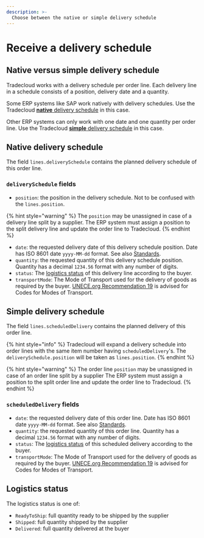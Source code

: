 ```yaml
---
description: >-
  Choose between the native or simple delivery schedule
---
```


# Receive a delivery schedule

## Native versus simple delivery schedule

Tradecloud works with a delivery schedule per order line.
Each delivery line in a schedule consists of a position, delivery date and a quantity.

Some ERP systems like SAP work natively with delivery schedules.
Use the Tradecloud [**native** delivery schedule](#native-delivery-schedule) in this case.

Other ERP systems can only work with one date and one quantity per order line.
Use the Tradecloud [**simple** delivery schedule](#simple-delivery-schedule) in this case.

## Native delivery schedule

The field `lines.deliverySchedule` contains the planned delivery schedule of this order line. 

### `deliverySchedule` fields

* `position`: the position in the delivery schedule. Not to be confused with the `lines.position`.

{% hint style="warning" %}
The `position` may be unassigned in case of a delivery line split by a supplier. The ERP system must assign a position to the split delivery line and update the order line to Tradecloud.
{% endhint %}

* `date`: the requested delivery date of this delivery schedule position. Date has ISO 8601 date `yyyy-MM-dd` format. See also [Standards](../../api/standards.md).
* `quantity`: the requested quantity of this delivery schedule position. Quantity has a decimal `1234.56` format with any number of digits.
* `status`: The [logistics status](#logistics-status) of this delivery line according to the buyer.
* `transportMode`: The Mode of Transport used for the delivery of goods as required by the buyer. [UNECE.org Recommendation 19](https://tfig.unece.org/contents/recommendation-19.htm) is advised for Codes for Modes of Transport.

## Simple delivery schedule

The field `lines.scheduledDelivery` contains the planned delivery of this order line.

{% hint style="info" %}
Tradecloud will expand a delivery schedule into order lines with the same item number having `scheduledDelivery`'s. The `deliverySchedule.position` will be taken as `lines.position`. 
{% endhint %}

{% hint style="warning" %}
The order line `position` may be unassigned in case of an order line split by a supplier The ERP system must assign a position to the split order line and update the order line to Tradecloud.
{% endhint %}

### `scheduledDelivery` fields

* `date`: the requested delivery date of this order line. Date has ISO 8601 date `yyyy-MM-dd` format. See also [Standards](../../api/standards.md).
* `quantity`: the requested quantity of this order line. Quantity has a decimal `1234.56` format with any number of digits.
* `status`: The [logistics status](#logistics-status) of this scheduled delivery according to the buyer.
* `transportMode`: The Mode of Transport used for the delivery of goods as required by the buyer. [UNECE.org Recommendation 19](https://tfig.unece.org/contents/recommendation-19.htm) is advised for Codes for Modes of Transport.

## Logistics status

The logistics status is one of:

* `ReadyToShip`: full quantity ready to be shipped by the supplier
* `Shipped`: full quantity shipped by the supplier
* `Delivered`: full quantity delivered at the buyer
